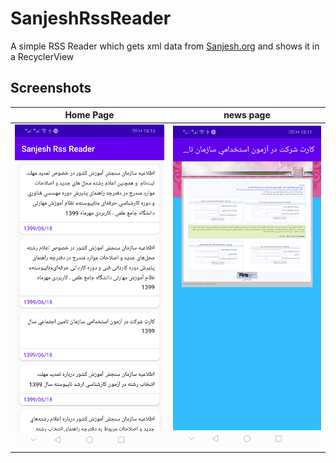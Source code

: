 # SanjeshRssReader
A simple RSS Reader which gets xml data from [Sanjesh.org](http://www.sanjesh.org) and shows it in a RecyclerView

## Screenshots

Home Page                  |  news page
:-------------------------:|:-------------------------:
![Screenshot 1](screenshots/device-2020-09-08-181031.png)  |  ![Screenshot 2](screenshots/device-2020-09-08-181110.png)
